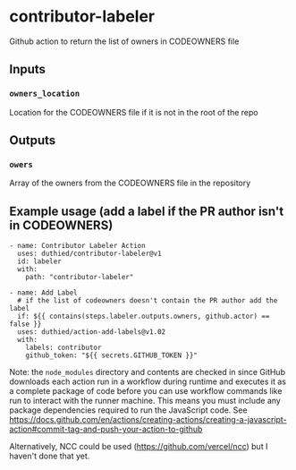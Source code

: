 # contributor-labeler
Github action to return the list of owners in CODEOWNERS file

## Inputs

### `owners_location`

Location for the CODEOWNERS file if it is not in the root of the repo
    
## Outputs

### `owers`

Array of the owners from the CODEOWNERS file in the repository

## Example usage (add a label if the PR author isn't in CODEOWNERS)

```
- name: Contributor Labeler Action
  uses: duthied/contributor-labeler@v1
  id: labeler
  with:
    path: "contributor-labeler"
    
- name: Add Label
  # if the list of codeowners doesn't contain the PR author add the label
  if: ${{ contains(steps.labeler.outputs.owners, github.actor) == false }}
  uses: duthied/action-add-labels@v1.02
  with:
    labels: contributor
    github_token: "${{ secrets.GITHUB_TOKEN }}"

```

Note: the `node_modules` directory and contents are checked in since GitHub downloads each action run in a workflow during runtime and executes it as a complete package of code before you can use workflow commands like run to interact with the runner machine. This means you must include any package dependencies required to run the JavaScript code.  See https://docs.github.com/en/actions/creating-actions/creating-a-javascript-action#commit-tag-and-push-your-action-to-github

Alternatively, NCC could be used (https://github.com/vercel/ncc) but I haven't done that yet.